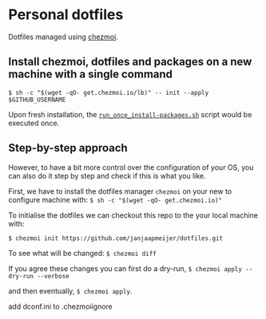 # Personal dotfiles
Dotfiles managed using [chezmoi](https://www.chezmoi.io/).

## Install chezmoi, dotfiles and packages on a new machine with a single command

`$ sh -c "$(wget -qO- get.chezmoi.io/lb)" -- init --apply $GITHUB_USERNAME`

Upon fresh installation, the [`run_once_install-packages.sh`](run_once_install-packages.sh) script would be executed once.

## Step-by-step approach
However, to have a bit more control over the configuration of your OS, you can also do it step by step and check if this is what you like.

First, we have to install the dotfiles manager `chezmoi` on your new to configure machine with:
`$ sh -c "$(wget -qO- get.chezmoi.io)"`

To initialise the dotfiles we can checkout this repo to the your local machine with:

`$ chezmoi init https://github.com/janjaapmeijer/dotfiles.git`

To see what will be changed:
`$ chezmoi diff`

If you agree these changes you can first do a dry-run,
`$ chezmoi apply --dry-run --verbose`

and then eventually,
`$ chezmoi apply`.


add dconf.ini to .chezmoiignore
